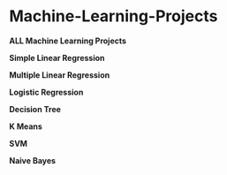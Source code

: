 # Machine-Learning-Projects

**ALL Machine Learning Projects**

**Simple Linear Regression**

**Multiple Linear Regression**

**Logistic Regression**

**Decision Tree**

**K Means**

**SVM**

**Naive Bayes**

